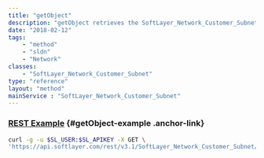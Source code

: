 ```yaml
---
title: "getObject"
description: "getObject retrieves the SoftLayer_Network_Customer_Subnet object whose ID number corresponds to the ID number of the init parameter passed to the SoftLayer_Network_Customer_Subnet service. You can only retrieve the subnet whose account matches the account that your portal user is assigned to. "
date: "2018-02-12"
tags:
    - "method"
    - "sldn"
    - "Network"
classes:
    - "SoftLayer_Network_Customer_Subnet"
type: "reference"
layout: "method"
mainService : "SoftLayer_Network_Customer_Subnet"
---
```


### [REST Example](#getObject-example) <a href="/article/rest/"><i class="fas fa-question"></i></a> {#getObject-example .anchor-link} 
```bash
curl -g -u $SL_USER:$SL_APIKEY -X GET \
'https://api.softlayer.com/rest/v3.1/SoftLayer_Network_Customer_Subnet/{SoftLayer_Network_Customer_SubnetID}/getObject'
```
